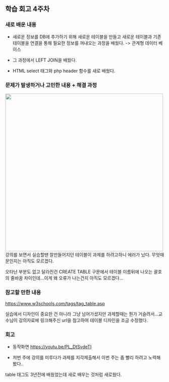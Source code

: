## 학습 회고 4주차

### 새로 배운 내용

- 새로운 정보를 DB에 추가하기 위해 새로운 테이블을 만들고 새로운 테이블과 기존 테이블을 연결을 통해 필요한 정보를 꺼내오는 과정을 배웠다. -> 관계형 데이터 베이스

- 그 과정에서 LEFT JOIN을 배웠다.

- HTML select 태그와 php header 함수를 새로 배웠다.

### 문제가 발생하거나 고민한 내용 + 해결 과정
<img src="https://user-images.githubusercontent.com/57151886/94344851-2ead4d00-005d-11eb-8c55-9de6a07c8a2f.png" width="500" height="auto">
강의를 보면서 실습할땐 잘만들어지던 테이블이 과제를 하려고하니 에러가 났다. 무엇때문인지는 아직도 모르겠다. 

오타난 부분도 없고 달라진건 CREATE TABLE 구문에서 테이블 이름뒤에 나오는 괄호의 줄바꿈 차이인데...이게 왜 오류가 나는건지 아직도 모르겠다...
 

### 참고할 만한 내용 
https://www.w3schools.com/tags/tag_table.asp

실습에서 디자인이 중요한 건 아니라 그냥 넘어가셨지만 과제할때는 뭔가 거슬려서...교수님이 강의자료에 링크해주신 url을 참고하여 테이블 디자인을 조금 수정했다.



### 회고
- 동작화면 https://youtu.be/PL_DtSvdeTI

- 저번 주에 강의를 미루다가 과제를 지각제출해서 이번 주는 좀 빨리 하려고 노력해봤다..

table 태그도 3년전에 배웠었는데 새로 배우는 것처럼 새로웠다.
